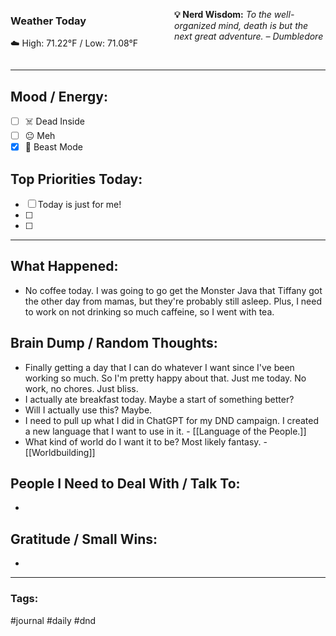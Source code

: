 
<div style="display: flex; justify-content: space-between; align-items: flex-start;">
  <div style="width: 48%;">
    <h3>Weather Today</h3>
    <p>☁️ High: 71.22°F / Low: 71.08°F</p>
  </div>
  <div style="width: 48%;">
    <p><strong>💡 Nerd Wisdom:</strong> <em>To the well-organized mind, death is but the next great adventure. – Dumbledore</em></p>
  </div>
</div>

---

## Mood / Energy:
- [ ] ☠️ Dead Inside
- [ ] 😐 Meh
- [x] 💪 Beast Mode

## Top Priorities Today:
- [ ] Today is just for me!
- [ ] 
- [ ] 

---

## What Happened:
- No coffee today. I was going to go get the Monster Java that Tiffany got the other day from mamas, but they're probably still asleep. Plus, I need to work on not drinking so much caffeine, so I went with tea.

## Brain Dump / Random Thoughts:
- Finally getting a day that I can do whatever I want since I've been working so much. So I'm pretty happy about that. Just me today. No work, no chores. Just bliss.
- I actually ate breakfast today. Maybe a start of something better?
- Will I actually use this? Maybe.
-  I need to pull up what I did in ChatGPT for my DND campaign. I created a new language that I want to use in it. - [[Language of the People.]]
- What kind of world do I want it to be? Most likely fantasy. - [[Worldbuilding]]


## People I Need to Deal With / Talk To:
- 

## Gratitude / Small Wins:
- 

---

### Tags:
#journal #daily #dnd 
